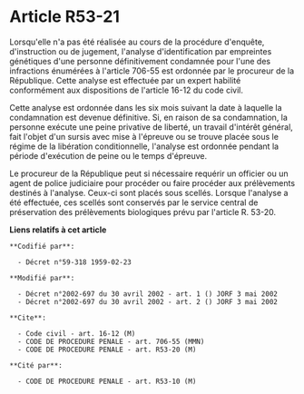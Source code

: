 # Article R53-21

Lorsqu'elle n'a pas été réalisée au cours de la procédure d'enquête, d'instruction ou de jugement, l'analyse d'identification
par empreintes génétiques d'une personne définitivement condamnée pour l'une des infractions énumérées à l'article 706-55 est
ordonnée par le procureur de la République. Cette analyse est effectuée par un expert habilité conformément aux dispositions
de l'article 16-12 du code civil.

Cette analyse est ordonnée dans les six mois suivant la date à laquelle la condamnation est devenue définitive. Si, en raison
de sa condamnation, la personne exécute une peine privative de liberté, un travail d'intérêt général, fait l'objet d'un
sursis avec mise à l'épreuve ou se trouve placée sous le régime de la libération conditionnelle, l'analyse est ordonnée
pendant la période d'exécution de peine ou le temps d'épreuve.

Le procureur de la République peut si nécessaire requérir un officier ou un agent de police judiciaire pour procéder ou faire
procéder aux prélèvements destinés à l'analyse. Ceux-ci sont placés sous scellés. Lorsque l'analyse a été effectuée, ces
scellés sont conservés par le service central de préservation des prélèvements biologiques prévu par l'article R. 53-20.

**Liens relatifs à cet article**

	**Codifié par**:

	  - Décret n°59-318 1959-02-23

	**Modifié par**:

	  - Décret n°2002-697 du 30 avril 2002 - art. 1 () JORF 3 mai 2002
	  - Décret n°2002-697 du 30 avril 2002 - art. 2 () JORF 3 mai 2002

	**Cite**:

	  - Code civil - art. 16-12 (M)
	  - CODE DE PROCEDURE PENALE - art. 706-55 (MMN)
	  - CODE DE PROCEDURE PENALE - art. R53-20 (M)

	**Cité par**:

	  - CODE DE PROCEDURE PENALE - art. R53-10 (M)
